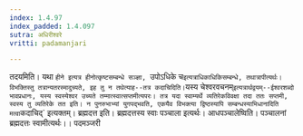 ```yaml
---
index: 1.4.97
index_padded: 1.4.097
sutra: अधिरीश्वरे
vritti: padamanjari

---
```

तदयमिति। यथा `हीने इत्यत्र हीनोत्कृष्टसम्बन्धे सञ्ज्ञा, `उपोऽधिके च` इत्यत्राधिकाधिकिसम्बन्धे, तथात्रापीत्यर्थः। विभक्तिस्तु तत्रान्यतरस्मादुच्यते, इह तु न तथेत्याह--तत्र कदाचिदिति। `यस्य चेश्वरवचनम्` इत्यत्रार्थद्वयम्--ईश्वरशब्दो भावप्रधानः, यस्य स्वस्येश्वर उच्यते तम्मात्स्वात्सप्तमीत्यपरः। तत्र यदा स्वाम्यर्थे व्यतिरेकविवक्षा तदा ततः सप्तमी, स्वस्य तु व्यतिरेके तत इति। न पुनरुभाभ्यां युगपद्भवति, एकयैव विभक्त्या द्विष्ठस्यापि सम्बन्धस्याभिधानादिति मत्वा `कदाचिद्` इत्यक्तम्। ब्रह्मदत्त इति। ब्रह्मदत्तस्य स्वाः पञ्चाला इत्यर्थः। आधपञ्चालेष्विति। पञ्चालनां ब्रह्मदत्तः स्वामीत्यर्थः।।
पदमञ्जरी